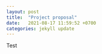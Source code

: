 ```yaml
---
layout: post
title:  "Project proposal"
date:   2021-08-17 11:59:52 +0700
categories: jekyll update
---
```

Test